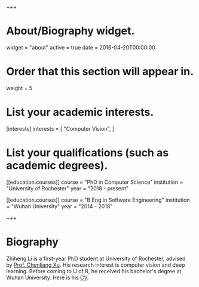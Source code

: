 +++
# About/Biography widget.
widget = "about"
active = true
date = 2016-04-20T00:00:00

# Order that this section will appear in.
weight = 5

# List your academic interests.
[interests]
  interests = [
    "Computer Vision",
  ]

# List your qualifications (such as academic degrees).
[[education.courses]]
  course = "PhD in Computer Science"
  institution = "University of Rochester"
  year = "2018 - present"

[[education.courses]]
  course = "B.Eng in Software Engineering"
  institution = "Wuhan University"
  year = "2014 - 2018"

+++

# Biography

Zhiheng Li is a first-year PhD student at University of Rochester, advised by [Prof. Chenliang Xu](https://www.cs.rochester.edu/u/cxu22/). His research interest is computer vision and deep learning. Before coming to U of R, he received his bachelor's degree at Wuhan University. Here is his [CV](https://zhiheng.li/files/Zhiheng_Li_CV.pdf).